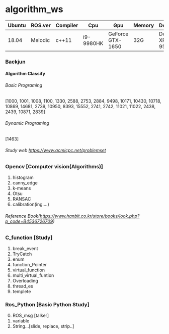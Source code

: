 # algorithm_ws
|Ubuntu|ROS.ver|Compiler|Cpu|Gpu|Memory|Device|
|------|---|---|---|---|---|---|
|18.04|Melodic|c++11|i9-9980HK|GeForce GTX-1650|32G|Dell-XPS-9570|

### Backjun
#### Algorithm Classify
###### Basic Programing 
[1000, 1001, 1008, 1100, 1330, 2588, 2753, 2884, 9498, 10171, 10430, 10718, 10869, 14681, 2739, 10950, 8393, 15552, 2741, 2742, 11021, 11022, 2438, 2439, 10871, 2839]
###### Dynamic Programing 
[1463]
###### Study web https://www.acmicpc.net/problemset

### __Opencv__ [Computer vision(Algorithms)]
1. histogram
2. canny_edge
3. k-means
4. Otsu
5. RANSAC
6. calibration(ing....)
###### Reference Book(https://www.hanbit.co.kr/store/books/look.php?p_code=B4536726709)


### **C_function** [Study]
1. break_event
2. TryCatch
3. enum
4. function_Pointer
5. virtual_function
6. multi_virtual_funtion
7. Overloading
8. thread_es
9. templete

### Ros_Python [Basic Python Study]
0. ROS_msg [talker]
1. variable
2. String...[slide, replace, strip..]
